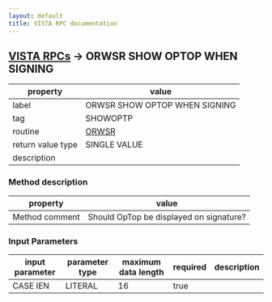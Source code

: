 ```yaml
---
layout: default
title: VISTA RPC documentation
---
```




## [VISTA RPCs](TableOfContent.md) &#8594; ORWSR SHOW OPTOP WHEN SIGNING 

 property | value 
--- | --- 
 label | ORWSR SHOW OPTOP WHEN SIGNING
 tag | SHOWOPTP
 routine | [ORWSR](http://code.osehra.org/dox/Routine_ORWSR_source.html)
 return value type | SINGLE VALUE
 description | 


### Method description

 property | value 
--- | --- 
 Method comment | Should OpTop be displayed on signature?

### Input Parameters

| input parameter | parameter type | maximum data length | required | description | 
| --- | --- | --- | --- | --- | 
| CASE IEN | LITERAL | 16 | true |  | 